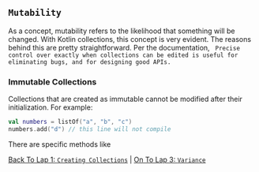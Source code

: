 ## `Mutability`
As a concept, mutability refers to the likelihood that something will be changed. With Kotlin collections, this concept is very evident. The reasons behind this are pretty straightforward. Per the documentation, ` Precise control over exactly when collections can be edited is useful for eliminating bugs, and for designing good APIs.`

### Immutable Collections
Collections that are created as immutable cannot be modified after their initialization. For example:
```kotlin
val numbers = listOf("a", "b", "c")
numbers.add("d") // this line will not compile
```
There are specific methods like 


[Back To Lap 1: `Creating Collections`](/creation.md) | [On To Lap 3: `Variance`](/variance.md)
